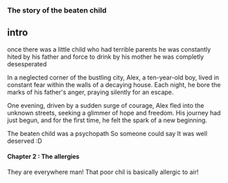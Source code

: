 ### The story of the beaten child ###

## intro 

once there was a little child who had terrible parents 
he was constantly hited by his father and force to drink by his mother 
he was completly desesperated 



In a neglected corner of the bustling city, Alex, a ten-year-old boy, lived in constant fear within the walls of a decaying house. Each night, he bore the marks of his father's anger, praying silently for an escape. 

One evening, driven by a sudden surge of courage, Alex fled into the unknown streets, seeking a glimmer of hope and freedom. His journey had just begun, and for the first time, he felt the spark of a new beginning.

The beaten child was a psychopath 
So someone could say 
It was well deserved :D

#### Chapter 2 : The allergies
They are everywhere man!
That poor chil is basically allergic to air!